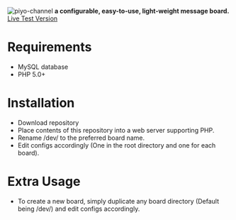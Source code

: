 ![piyo-channel](https://channel.piyo.cafe/img/channelBlue.png)
**a configurable, easy-to-use, light-weight message board.**
[Live Test Version](https://channel.piyo.cafe/dev/)

# Requirements
* MySQL database
* PHP 5.0+

# Installation
* Download repository
* Place contents of this repository into a web server supporting PHP.
* Rename /dev/ to the preferred board name.
* Edit configs accordingly (One in the root directory and one for each board).

# Extra Usage
* To create a new board, simply duplicate any board directory (Default being /dev/) and edit configs accordingly.
